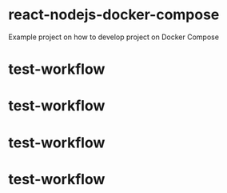 # react-nodejs-docker-compose
Example project on how to develop project on Docker Compose
# test-workflow
# test-workflow
# test-workflow
# test-workflow
